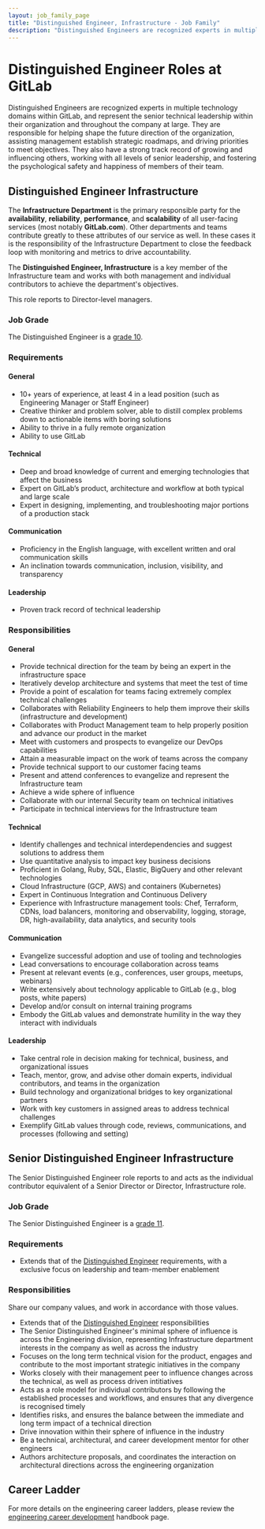 ```yaml
---
layout: job_family_page
title: "Distinguished Engineer, Infrastructure - Job Family"
description: "Distinguished Engineers are recognized experts in multiple technology domains within GitLab, and represent the senior technical leadership within their organization and throughout the company at large."
---
```


# Distinguished Engineer Roles at GitLab

Distinguished Engineers are recognized experts in multiple technology domains within GitLab, and represent the senior technical leadership within their organization and throughout the company at large. They are responsible for helping shape the future direction of the organization, assisting management establish strategic roadmaps, and driving priorities to meet objectives. They also have a strong track record of growing and influencing others, working with all levels of senior leadership, and fostering the psychological safety and happiness of members of their team.

<a id="intermediate-requirements"></a>

## Distinguished Engineer Infrastructure

The **Infrastructure Department** is the primary responsible party for the **availability**, **reliability**, **performance**, and **scalability** of all user-facing services (most notably **GitLab.com**). Other departments and teams contribute greatly to these attributes of our service as well. In these cases it is the responsibility of the Infrastructure Department to close the feedback loop with monitoring and metrics to drive accountability.

The **Distinguished Engineer, Infrastructure** is a key member of the Infrastructure team and works with both management and individual contributors to achieve the department's objectives.

This role reports to Director-level managers.

### Job Grade

The Distinguished Engineer is a [grade 10](https://about.gitlab.com/handbook/total-rewards/compensation/compensation-calculator/#gitlab-job-grades).

### Requirements

#### General

- 10+ years of experience, at least 4 in a lead position (such as Engineering Manager or Staff Engineer)
- Creative thinker and problem solver, able to distill complex problems down to actionable items with boring solutions
- Ability to thrive in a fully remote organization
- Ability to use GitLab

#### Technical

- Deep and broad knowledge of current and emerging technologies that affect the business
- Expert on GitLab’s product, architecture and workflow at both typical and large scale
- Expert in designing, implementing, and troubleshooting major portions of a production stack

#### Communication

- Proficiency in the English language, with excellent written and oral communication skills
- An inclination towards communication, inclusion, visibility, and transparency

#### Leadership

- Proven track record of technical leadership

### Responsibilities

#### General

- Provide technical direction for the team by being an expert in the infrastructure space
- Iteratively develop architecture and systems that meet the test of time
- Provide a point of escalation for teams facing extremely complex technical challenges
- Collaborates with Reliability Engineers to help them improve their skills (infrastructure and development)
- Collaborates with Product Management team to help properly position and advance our product in the market
- Meet with customers and prospects to evangelize our DevOps capabilities
- Attain a measurable impact on the work of teams across the company
- Provide technical support to our customer facing teams
- Present and attend conferences to evangelize and represent the Infrastructure team
- Achieve a wide sphere of influence
- Collaborate with our internal Security team on technical initiatives
- Participate in technical interviews for the Infrastructure team

#### Technical

- Identify challenges and technical interdependencies and suggest solutions to address them
- Use quantitative analysis to impact key business decisions
- Proficient in Golang, Ruby, SQL, Elastic, BigQuery and other relevant technologies
- Cloud Infrastructure (GCP, AWS) and containers (Kubernetes)
- Expert in Continuous Integration and Continuous Delivery
- Experience with Infrastructure management tools: Chef, Terraform, CDNs, load balancers, monitoring and observability, logging, storage, DR, high-availability, data analytics, and security tools

#### Communication

- Evangelize successful adoption and use of tooling and technologies
- Lead conversations to encourage collaboration across teams
- Present at relevant events (e.g., conferences, user groups, meetups, webinars)
- Write extensively about technology applicable to GitLab (e.g., blog posts, white papers)
- Develop and/or consult on internal training programs
- Embody the GitLab values and demonstrate humility in the way they interact with individuals

#### Leadership

- Take central role in decision making for technical, business, and organizational issues
- Teach, mentor, grow, and advise other domain experts, individual contributors, and teams in the organization
- Build technology and organizational bridges to key organizational partners
- Work with key customers in assigned areas to address technical challenges
- Exemplify GitLab values through code, reviews, communications, and processes (following and setting)

## Senior Distinguished Engineer Infrastructure

The Senior Distinguished Engineer role reports to and acts as the individual contributor equivalent of a Senior Director or Director, Infrastructure role.

### Job Grade

The Senior Distinguished Engineer is a [grade 11](https://about.gitlab.com/handbook/total-rewards/compensation/compensation-calculator/#gitlab-job-grades).

### Requirements

- Extends that of the [Distinguished Engineer](#distinguished-engineer) requirements, with a exclusive focus on leadership and team-member enablement

### Responsibilities

Share our company values, and work in accordance with those values.

- Extends that of the [Distinguished Engineer](#distinguished-engineer) responsibilities
- The Senior Distinguished Engineer's minimal sphere of influence is across the Engineering division, representing Infrastructure department interests in the company as well as across the industry
- Focuses on the long term technical vision for the product, engages and contribute to the most important strategic initiatives in the company
- Works closely with their management peer to influence changes across the technical, as well as process driven intitiatives
- Acts as a role model for individual contributors by following the established processes and workflows, and ensures that any divergence is recognised timely
- Identifies risks, and ensures the balance between the immediate and long term impact of a technical direction
- Drive innovation within their sphere of influence in the industry
- Be a technical, architectural, and career development mentor for other engineers
- Authors architecture proposals, and coordinates the interaction on architectural directions across the engineering organization

## Career Ladder

For more details on the engineering career ladders, please review the [engineering career development](https://about.gitlab.com/handbook/engineering/career-development/#roles) handbook page.
